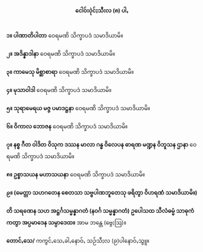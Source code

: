 <h4 style="text-align:center">ငေါဝ်းဝုဲင်ႏသီးလ (၈) ပါꩻ</h4><br>
<strong>၁။ ပါဏာတိပါတာ</strong> ဝေရမဏိ သိက္ခာပဒံ သမာဒိယာမိ။<br>
<br>
<strong>၂။ အဒိန္နာဒါနာ</strong> ဝေရမဏိ သိက္ခာပဒံ သမာဒိယာမိ။<br>
<br>
<strong>၃။ ကာမေသု မိစ္ဆာစာရာ</strong> ဝေရမဏိ သိက္ခာပဒံ သမာဒိယာမိ။<br>
<br>
<strong>၄။ မုသာဝါဒါ</strong> ဝေရမဏိ သိက္ခာပဒံ သမာဒိယာမိ။<br>
<br>
<strong>၅။ သုရာမေရယ မဇ္ဇ ပမာဒဋ္ဌနာ</strong> ဝေရမဏိ သိက္ခာပဒံ သမာဒိယာမိ။<br>
<br>
<strong>၆။ ဝိကာလ ဘောဇန</strong> ဝေရမဏိ သိက္ခာပဒံ သမာဒိယာမိ။<br>
<br>
<strong>၇။ နစ္စ ဂီတ ဝါဒိတ ဝိသုက ဒဿန မာလာ ဂန္ဓ ဝိလေပန ဓာရဏ မဏ္ဍန ဝိဘူသန ဌာနာ</strong> ဝေရမဏိ သိက္ခာပဒံ သမာဒိယာမိ။<br>
<br>
<strong>၈။ ဥစ္စာသယန မဟာသယနာ</strong> ဝေရမဏိ သိက္ခာပဒံ သမာဒိယာမိ။<br>
<br>
<strong>၉။ (မေတ္တာ သဟဂတေန စေတသာ သဗ္ဗပါဏဘူတေသု ဖရိတွာ ဝိဟရဏံ သမာဒိယာမိ။)</strong><br>
<br>
<strong>တိ သရဏေန သဟ အဋ္ဌင်္ဂသမ္မန္နာဂတံ (နဝင်္ဂ သမ္မန္နာဂတံ) ဥပေါသထ သီလံဓမ္မံ သာဓုကံ ကတွာ အပ္ပမာဒေန သမ္ပာဒေထ။</strong>
အာမ ဘန္တေ (ဗွေႏဩ)။
<br><br>
  <strong>တောင်ꩻသေ/</strong> ကကွင်ꩻသေꩻခါꩻနောဝ်ꩻ သဉ်သီႏလ (၉)ပါနောဝ်ꩻသွူ။
<br>